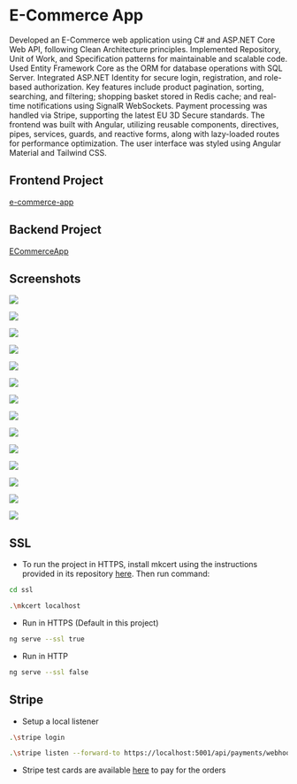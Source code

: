 # E-Commerce App

Developed an E-Commerce web application using C# and ASP.NET Core Web API, following Clean Architecture principles. Implemented Repository, Unit of Work, and Specification patterns for maintainable and scalable code. Used Entity Framework Core as the ORM for database operations with SQL Server. Integrated ASP.NET Identity for secure login, registration, and role-based authorization. Key features include product pagination, sorting, searching, and filtering; shopping basket stored in Redis cache; and real-time notifications using SignalR WebSockets. Payment processing was handled via Stripe, supporting the latest EU 3D Secure standards. The frontend was built with Angular, utilizing reusable components, directives, pipes, services, guards, and reactive forms, along with lazy-loaded routes for performance optimization. The user interface was styled using Angular Material and Tailwind CSS.

## Frontend Project

[e-commerce-app](https://github.com/pranto1209/e-commerce-app)

## Backend Project

[ECommerceApp](https://github.com/pranto1209/ECommerceApp)

## Screenshots
![](docs/1.png)

![](docs/2.png)

![](docs/3.png)

![](docs/4.png)

![](docs/5.png)

![](docs/6.png)

![](docs/7.png)

![](docs/8.png)

![](docs/9.png)

![](docs/10.png)

![](docs/11.png)

![](docs/12.png)

![](docs/13.png)

![](docs/14.png)

## SSL

* To run the project in HTTPS, install mkcert using the instructions provided in its repository [here](https://github.com/FiloSottile/mkcert). Then run command:

```bash
cd ssl

.\mkcert localhost
```

* Run in HTTPS (Default in this project)

```bash
ng serve --ssl true
```

* Run in HTTP

```bash
ng serve --ssl false
```

## Stripe

* Setup a local listener

```bash
.\stripe login

.\stripe listen --forward-to https://localhost:5001/api/payments/webhook -e payment_intent.succeeded
```

* Stripe test cards are available [here](https://docs.stripe.com/testing#cards) to pay for the orders
